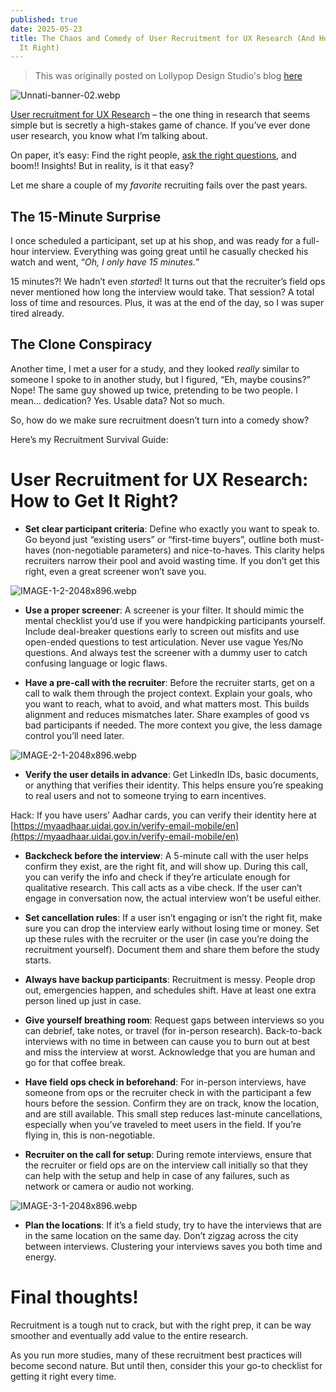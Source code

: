 ```yaml
---
published: true
date: 2025-05-23
title: The Chaos and Comedy of User Recruitment for UX Research (And How to Do
  It Right)
---
```

> This was originally posted on Lollypop Design Studio's blog [here](https://lollypop.design/blog/2025/may/user-recruitment-for-ux-research-guide/)

![Unnati-banner-02.webp](%7B%7Bsite.baseurl%7D%7D/assets/images/Unnati-banner-02.webp)

[User recruitment for UX Research](https://lollypop.design/blog/2025/may/user-recruitment-for-ux-research-guide/) – the one thing in research that seems simple but is secretly a high-stakes game of chance. If you’ve ever done user research, you know what I’m talking about.

On paper, it’s easy: Find the right people, [ask the right questions](https://lollypop.design/frequently-ask-questions/), and boom!! Insights! But in reality, is it that easy?

Let me share a couple of my _favorite_ recruiting fails over the past years.

## The 15-Minute Surprise

I once scheduled a participant, set up at his shop, and was ready for a full-hour interview. Everything was going great until he casually checked his watch and went, “_Oh, I only have 15 minutes._”

15 minutes?! We hadn’t even _started_! It turns out that the recruiter’s field ops never mentioned how long the interview would take. That session? A total loss of time and resources. Plus, it was at the end of the day, so I was super tired already.

## The Clone Conspiracy

Another time, I met a user for a study, and they looked _really_ similar to someone I spoke to in another study, but I figured, “Eh, maybe cousins?” Nope! The same guy showed up twice, pretending to be two people. I mean… dedication? Yes. Usable data? Not so much.

So, how do we make sure recruitment doesn’t turn into a comedy show?

Here’s my Recruitment Survival Guide:

# User Recruitment for UX Research: How to Get It Right?

*   **Set clear participant criteria**: Define who exactly you want to speak to. Go beyond just “existing users” or “first-time buyers”, outline both must-haves (non-negotiable parameters) and nice-to-haves. This clarity helps recruiters narrow their pool and avoid wasting time. If you don’t get this right, even a great screener won’t save you.

![IMAGE-1-2-2048x896.webp](%7B%7Bsite.baseurl%7D%7D/assets/images/IMAGE-1-2-2048x896.webp)

*   **Use a proper screener**: A screener is your filter. It should mimic the mental checklist you’d use if you were handpicking participants yourself. Include deal-breaker questions early to screen out misfits and use open-ended questions to test articulation. Never use vague Yes/No questions. And always test the screener with a dummy user to catch confusing language or logic flaws.
    
*   **Have a pre-call with the recruiter**: Before the recruiter starts, get on a call to walk them through the project context. Explain your goals, who you want to reach, what to avoid, and what matters most. This builds alignment and reduces mismatches later. Share examples of good vs bad participants if needed. The more context you give, the less damage control you’ll need later.
    

![IMAGE-2-1-2048x896.webp](%7B%7Bsite.baseurl%7D%7D/assets/images/IMAGE-2-1-2048x896.webp)

*   **Verify the user details in advance**: Get LinkedIn IDs, basic documents, or anything that verifies their identity. This helps ensure you’re speaking to real users and not to someone trying to earn incentives.

Hack: If you have users’ Aadhar cards, you can verify their identity here at [https://myaadhaar.uidai.gov.in/verify-email-mobile/en](https://myaadhaar.uidai.gov.in/verify-email-mobile/en)

*   **Backcheck before the interview**: A 5-minute call with the user helps confirm they exist, are the right fit, and will show up. During this call, you can verify the info and check if they’re articulate enough for qualitative research. This call acts as a vibe check. If the user can’t engage in conversation now, the actual interview won’t be useful either.
    
*   **Set cancellation rules**: If a user isn’t engaging or isn’t the right fit, make sure you can drop the interview early without losing time or money. Set up these rules with the recruiter or the user (in case you’re doing the recruitment yourself). Document them and share them before the study starts.
    
*   **Always have backup participants**: Recruitment is messy. People drop out, emergencies happen, and schedules shift. Have at least one extra person lined up just in case.
    
*   **Give yourself breathing room**: Request gaps between interviews so you can debrief, take notes, or travel (for in-person research). Back-to-back interviews with no time in between can cause you to burn out at best and miss the interview at worst. Acknowledge that you are human and go for that coffee break.
    
*   **Have field ops check in beforehand**: For in-person interviews, have someone from ops or the recruiter check in with the participant a few hours before the session. Confirm they are on track, know the location, and are still available. This small step reduces last-minute cancellations, especially when you’ve traveled to meet users in the field. If you’re flying in, this is non-negotiable.
    
*   **Recruiter on the call for setup**: During remote interviews, ensure that the recruiter or field ops are on the interview call initially so that they can help with the setup and help in case of any failures, such as network or camera or audio not working.
    

![IMAGE-3-1-2048x896.webp](%7B%7Bsite.baseurl%7D%7D/assets/images/IMAGE-3-1-2048x896.webp)

*   **Plan the locations**: If it’s a field study, try to have the interviews that are in the same location on the same day. Don’t zigzag across the city between interviews. Clustering your interviews saves you both time and energy.

# Final thoughts!

Recruitment is a tough nut to crack, but with the right prep, it can be way smoother and eventually add value to the entire research.

As you run more studies, many of these recruitment best practices will become second nature. But until then, consider this your go-to checklist for getting it right every time.